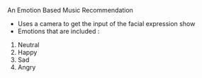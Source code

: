 An Emotion Based Music Recommendation 
- Uses a camera to get the input of the facial expression show
- Emotions that are included :
1. Neutral
2. Happy
3. Sad
4. Angry
